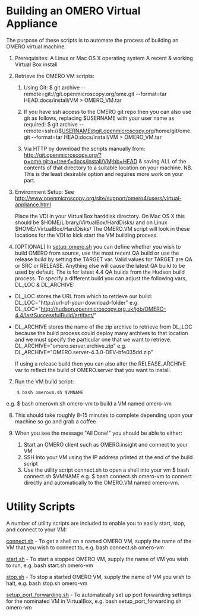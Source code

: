 Building an OMERO Virtual Appliance
===================================

The purpose of these scripts is to automate the process of building an OMERO 
virtual machine.

1. Prerequisites:
	A Linux or Mac OS X operating system
	A recent & working Virtual Box install

2. Retrieve the OMERO VM scripts:
	1. Using Git:
			$ git archive --remote=git://git.openmicroscopy.org/ome.git --format=tar HEAD:docs/install/VM > OMERO_VM.tar

	2. If you have ssh access to the OMERO git repo then you can also use git as follows, replacing $USERNAME with your user name as required:
		$ git archive --remote=ssh://$USERNAME@git.openmicroscopy.org/home/git/ome.git --format=tar HEAD:docs/install/VM > OMERO_VM.tar

	3.	Via HTTP by download the scripts manually from:
		http://git.openmicroscopy.org/?p=ome.git;a=tree;f=docs/install/VM;hb=HEAD
	& saving ALL of the contents of that directory to a suitable location on your machine. NB. This is the least desirable option and requires more work on your part.
	
3. Environment Setup:
	See
	http://www.openmicroscopy.org/site/support/omero4/users/virtual-appliance.html
	
	Place the VDI in your VirtualBox harddisk directory. On Mac OS X this should be $HOME/Library/VirtualBox/HardDisks/ and on Linux $HOME/.VirtualBox/HardDisks/
	The OMERO.VM script will look in these locations for the VDI to kick start the VM building process.

4. [OPTIONAL] In [setup_omero.sh](setup_omero.sh) you can define whether you wish to build OMERO from source, use the most recent QA build or use the release build by setting the TARGET var. Valid values for TARGET are QA or SRC or RELEASE. Anything else will cause the latest QA build to be used by default. The is for latest 4.4 QA builds from the Hudson build process. To specify a different build you can adjust the following vars, DL_LOC & DL_ARCHIVE:
	
- DL_LOC stores the URL from which to retrieve our build:
	DL_LOC="http://url-of-your-download-folder"
e.g. DL_LOC="http://hudson.openmicroscopy.org.uk/job/OMERO-4.4/lastSuccessfulBuild/artifact/"

- DL_ARCHIVE stores the name of the zip archive to retrieve from DL_LOC because the build process could deploy many archives to that location and we must specify the particular one that we want to retrieve.
	DL_ARCHIVE="omero.server.archive.zip"
e.g. DL_ARCHIVE="OMERO.server-4.3.0-DEV-bfe035dd.zip"

	If using a release build then you can also alter the RELEASE_ARCHIVE var to reflect the build of OMERO.server that you want to install. 
	
7. Run the VM build script:

```
	$ bash omerovm.sh $VMNAME
```
e.g.	$ bash omerovm.sh omero-vm
to build a VM named omero-vm

8. This should take roughly 8-15 minutes to complete depending upon your machine so go and grab a coffee

9. When you see the message "All Done!" you should be able to either:
 	1. Start an OMERO client such as OMERO.insight and connect to your VM
 	2. SSH into your VM using the IP address printed at the end of the build script
	3. Use the utility script connect.sh to open a shell into your vm
	$ bash connect.sh $VMNAME
	e.g.	$ bash connect.sh omero-vm
	to connect directly and automatically to the OMERO.VM named omero-vm.
	
Utility Scripts
===============

A number of utility scripts are included to enable you to easily start, stop, and connect to your VM:

[connect.sh](connect.sh) - To get a shell on a named OMERO VM, supply the name of the VM that you wish to connect to, e.g. bash connect.sh omero-vm

[start.sh](start.sh) - To start a stopped OMERO VM, supply the name of VM you wish to run, e.g. bash start.sh omero-vm

[stop.sh](stop.sh) - To stop a started OMERO VM, supply the name of VM you wish to halt, e.g. bash stop.sh omero-vm

[setup_port_forwarding.sh](setup_port_forwarding.sh) - To automatically set up port forwarding settings for the nominated VM in VirtualBox, e.g. bash setup_port_forwarding.sh omero-vm
